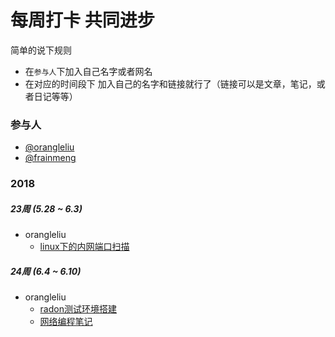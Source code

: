 # 每周打卡 共同进步

简单的说下规则

* 在`参与人`下加入自己名字或者网名
* 在对应的时间段下 加入自己的名字和链接就行了（链接可以是文章，笔记，或者日记等等）


### 参与人

* [@orangleliu](https://github.com/orangle) 
* [@frainmeng](https://github.com/frainmeng)

### 2018

##### 23周 (5.28 ~ 6.3)

- orangleliu  
    + [linux下的内网端口扫描](https://blog.csdn.net/orangleliu/article/details/80519864)

##### 24周 (6.4 ~ 6.10) 

- orangleliu
    + [radon测试环境搭建](https://github.com/orangle/mydocker/tree/master/radon)
    + [网络编程笔记](https://github.com/orangle/network-coding)
